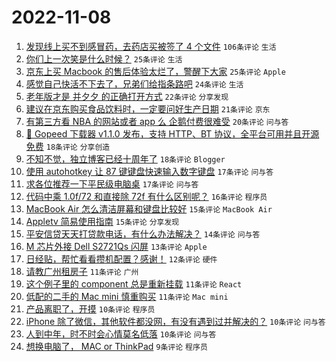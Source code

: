 # 2022-11-08

1. [发现线上买不到感冒药，去药店买被签了 4 个文件](https://www.v2ex.com/t/893490) `106条评论` `生活`
1. [你们上一次笑是什么时候？](https://www.v2ex.com/t/893544) `25条评论` `生活`
1. [京东上买 Macbook 的售后体验太烂了，警醒下大家](https://www.v2ex.com/t/893521) `25条评论` `Apple`
1. [感觉自己快活不下去了，兄弟们给指条路吧](https://www.v2ex.com/t/893514) `24条评论` `生活`
1. [老年版才是 并夕夕 的正确打开方式](https://www.v2ex.com/t/893484) `22条评论` `分享发现`
1. [建议在京东购买食品饮料时，一定要问好生产日期](https://www.v2ex.com/t/893547) `21条评论` `京东`
1. [有第三方看 NBA 的网站或者 app 么 企鹅付费很难受](https://www.v2ex.com/t/893479) `20条评论` `问与答`
1. [🎉 Gopeed 下载器 v1.1.0 发布，支持 HTTP、BT 协议，全平台可用并且开源免费](https://www.v2ex.com/t/893505) `18条评论` `分享创造`
1. [不知不觉，独立博客已经十周年了](https://www.v2ex.com/t/893488) `18条评论` `Blogger`
1. [使用 autohotkey 让 87 键键盘快速输入数字键盘](https://www.v2ex.com/t/893559) `17条评论` `问与答`
1. [求各位推荐一下平民级电脑桌](https://www.v2ex.com/t/893516) `17条评论` `问与答`
1. [代码中乘 1.0f/72 和直接除 72f 有什么区别呢？](https://www.v2ex.com/t/893510) `16条评论` `程序员`
1. [MacBook Air 怎么清洁屏幕和键盘比较好](https://www.v2ex.com/t/893513) `15条评论` `MacBook Air`
1. [Appletv 简易使用指南](https://www.v2ex.com/t/893480) `15条评论` `分享发现`
1. [平安信贷天天打贷款电话，有什么办法解决？](https://www.v2ex.com/t/893539) `14条评论` `问与答`
1. [M 芯片外接 Dell S2721Qs 闪屏](https://www.v2ex.com/t/893553) `13条评论` `Apple`
1. [日经贴，帮忙看看攒机配置？感谢！](https://www.v2ex.com/t/893569) `12条评论` `硬件`
1. [请教广州租房子](https://www.v2ex.com/t/893530) `11条评论` `广州`
1. [这个例子里的 component 总是重新挂载](https://www.v2ex.com/t/893491) `11条评论` `React`
1. [低配的二手的 Mac mini 慎重购买](https://www.v2ex.com/t/893489) `11条评论` `Mac mini`
1. [产品离职了，开摸](https://www.v2ex.com/t/893570) `10条评论` `程序员`
1. [iPhone 除了微信，其他软件都没网，有没有遇到过并解决的？](https://www.v2ex.com/t/893524) `10条评论` `问与答`
1. [人到中年，时不时会心情莫名低落](https://www.v2ex.com/t/893482) `10条评论` `问与答`
1. [想换电脑了， MAC or ThinkPad](https://www.v2ex.com/t/893577) `9条评论` `程序员`
